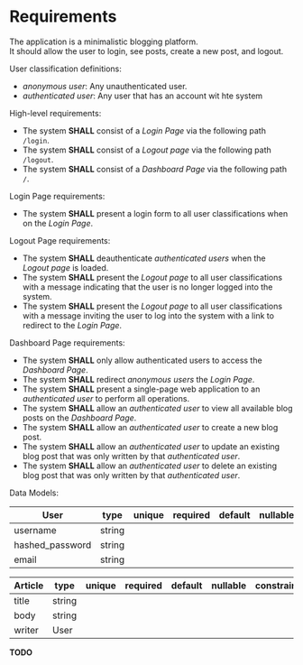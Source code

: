 # Requirements

The application is a minimalistic blogging platform.  
It should allow the user to login, see posts, create a new post, and logout.  

User classification definitions:

- _anonymous user_: Any unauthenticated user.
- _authenticated user_: Any user that has an account wit hte system

High-level requirements:

- The system **SHALL** consist of a _Login Page_ via the following path `/login`.
- The system **SHALL** consist of a _Logout page_ via the following path `/logout`.
- The system **SHALL** consist of a _Dashboard Page_ via the following path `/`.

Login Page requirements:

- The system **SHALL** present a login form to all user classifications when on the _Login Page_.

Logout Page requirements:

- The system **SHALL** deauthenticate _authenticated users_ when the _Logout page_ is loaded.
- The system **SHALL** present the _Logout page_ to all user classifications with a message indicating that the user is no longer logged into the system.
- The system **SHALL** present the _Logout page_ to all user classifications with a message inviting the user to log into the system with a link to redirect to the _Login Page_.

Dashboard Page requirements:

- The system **SHALL** only allow authenticated users to access the _Dashboard Page_.
- The system **SHALL** redirect _anonymous users_ the _Login Page_.
- The system **SHALL** present a single-page web application to an _authenticated user_ to perform all operations.
- The system **SHALL** allow an _authenticated user_ to view all available blog posts on the _Dashboard Page_.
- The system **SHALL** allow an _authenticated user_ to create a new blog post.
- The system **SHALL** allow an _authenticated user_ to update an existing blog post that was only written by that _authenticated user_.
- The system **SHALL** allow an _authenticated user_ to delete an existing blog post that was only written by that _authenticated user_.

Data Models:

| User            | type   | unique | required | default | nullable | constraints | notes |
|-----------------|--------|--------|----------|---------|----------|-------------|-------|
| username        | string |        |          |         |          |             |       |
| hashed_password | string |        |          |         |          |             |       |
| email           | string |        |          |         |          |             |       |

| Article         | type   | unique | required | default | nullable | constraints | notes |
|-----------------|--------|--------|----------|---------|----------|-------------|-------|
| title           | string |        |          |         |          |             |       |
| body            | string |        |          |         |          |             |       |
| writer          | User   |        |          |         |          |             |       |

**TODO**

